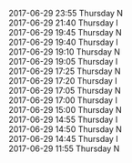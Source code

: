 2017-06-29 23:55 Thursday  N  
2017-06-29 21:40 Thursday  I  
2017-06-29 19:45 Thursday  N  
2017-06-29 19:40 Thursday  I  
2017-06-29 19:10 Thursday  N  
2017-06-29 19:05 Thursday  I  
2017-06-29 17:25 Thursday  N  
2017-06-29 17:20 Thursday  I  
2017-06-29 17:05 Thursday  N  
2017-06-29 17:00 Thursday  I  
2017-06-29 15:00 Thursday  N  
2017-06-29 14:55 Thursday  I  
2017-06-29 14:50 Thursday  N  
2017-06-29 14:45 Thursday  I  
2017-06-29 11:55 Thursday  N  
